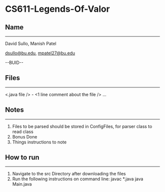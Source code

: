 # CS611-Legends-Of-Valor

## Name
---------------------------------------------------------------------------
David Sullo, Manish Patel

dsullo@bu.edu, mpatel27@bu.edu

--BUID--


## Files
---------------------------------------------------------------------------
<.java file /> - <1 line comment about the file />
...


## Notes
---------------------------------------------------------------------------
1. Files to be parsed should be stored in ConfigFiles, for parser class to read class
2. Bonus Done
3. Things instructions to note


## How to run
---------------------------------------------------------------------------
1. Navigate to the src Directory after downloading the files
2. Run the following instructions on command line:
	javac *.java
	java Main.java
